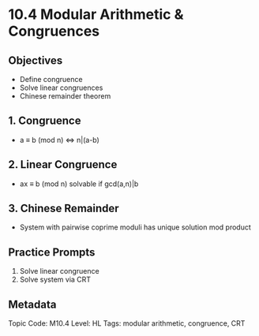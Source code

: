 # 10.4 Modular Arithmetic & Congruences

## Objectives
- Define congruence
- Solve linear congruences
- Chinese remainder theorem

## 1. Congruence
- a ≡ b (mod n) ⇔ n|(a-b)

## 2. Linear Congruence
- ax ≡ b (mod n) solvable if gcd(a,n)|b

## 3. Chinese Remainder
- System with pairwise coprime moduli has unique solution mod product

## Practice Prompts
1. Solve linear congruence
2. Solve system via CRT

## Metadata
Topic Code: M10.4
Level: HL
Tags: modular arithmetic, congruence, CRT
